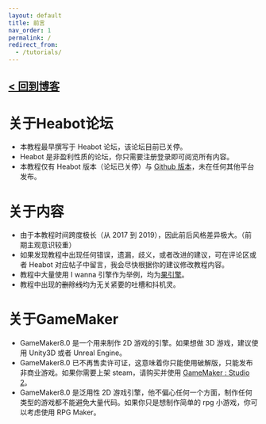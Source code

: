 ```yaml
---
layout: default
title: 前言
nav_order: 1
permalink: /
redirect_from:
  - /tutorials/
---
```


## [< 回到博客](https://nihil.cc)

# 关于Heabot论坛

* 本教程最早撰写于 Heabot 论坛，该论坛目前已关停。
* Heabot 是非盈利性质的论坛，你只需要注册登录即可阅览所有内容。
* 本教程仅有 Heabot 版本（论坛已关停）与 [Github 版本](https://gm8.nihil.cc/)，未在任何其他平台发布。

# 关于内容

* 由于本教程时间跨度极长（从 2017 到 2019），因此前后风格差异极大。（前期主观意识较重）
* 如果发现教程中出现任何错误，遗漏，歧义，或者改进的建议，可在评论区或者 Heabot 对应帖子中留言，我会尽快根据你的建议修改教程内容。
* 教程中大量使用 I wanna 引擎作为举例，均为[果引擎](https://nikaple.github.io/iwbt-nikaple-engine-doc/#/)。
* 教程中出现的~~删除线~~均为无关紧要的吐槽和抖机灵。

# 关于GameMaker

* GameMaker8.0 是一个用来制作 2D 游戏的引擎。如果想做 3D 游戏，建议使用 Unity3D 或者 Unreal Engine。
* GameMaker8.0 已不再售卖许可证，这意味着你只能使用破解版，只能发布非商业游戏。如果你需要上架 steam，请购买并使用 [GameMaker : Studio 2](https://store.steampowered.com/app/585410/GameMaker_Studio_2_Desktop/)。
* GameMaker8.0 是泛用性 2D 游戏引擎，他不偏心任何一个方面，制作任何类型的游戏都不能避免大量代码。如果你只是想制作简单的 rpg 小游戏，你可以考虑使用 RPG Maker。
